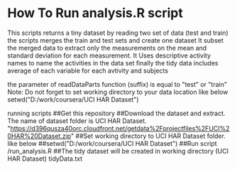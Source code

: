 How To Run analysis.R script
========================================================

This scripts returns a tiny dataset by reading two set of data (test and train)
the scripts merges the train and test sets and create one dataset
It subset the merged data to extract only the measurements on the 
mean and standard deviation for each measurement. 
It Uses descriptive activity names to name the activities in the data set
finally the tidy data includes average of each variable for each avtivity and subjects       

the parameter of readDataParts function (suffix) is equal to  "test" or "train" 
Note: Do not forget to set working directory to your data location like below
setwd("D:/work/coursera/UCI HAR Dataset")


running scripts
##Get this  repository 
##Download the dataset and extract. The name of dataset folder is UCI HAR Dataset. "https://d396qusza40orc.cloudfront.net/getdata%2Fprojectfiles%2FUCI%20HAR%20Dataset.zip"
##Set working directory to   UCI HAR Dataset folder. like below
##setwd("D:/work/coursera/UCI HAR Dataset")
##Run script <path to>/run_analysis.R
##The tidy dataset will be created  in working directory (UCI HAR Dataset) tidyData.txt
